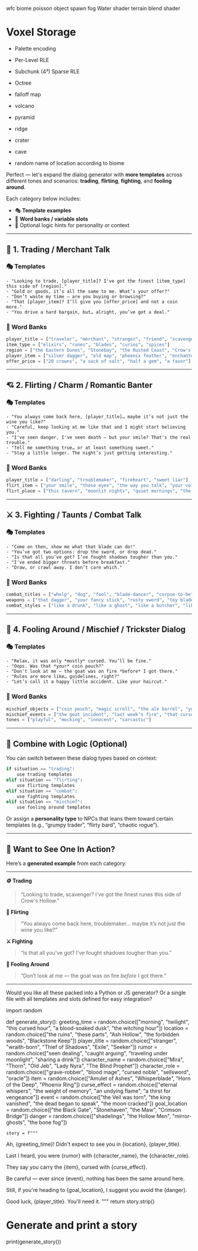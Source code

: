 #

wfc
biome
poisson object spawn
fog
Water shader
terrain blend shader

# Voxel Storage

* Palette encoding

* Per-Level RLE
* Subchunk (4³) Sparse RLE
* Octree


* falloff map
* volcano
* pyramid
* ridge
* crater


* cave


* random name of location according to biome


Perfect — let's expand the dialog generator with **more templates** across different tones and scenarios: **trading**, **flirting**, **fighting**, and **fooling around**.

Each category below includes:

* 🎭 **Template examples**
* 🎲 **Word banks / variable slots**
* 🧠 Optional logic hints for personality or context

---

## 🏪 1. **Trading / Merchant Talk**

### 🎭 Templates

```text
- "Looking to trade, [player_title]? I've got the finest [item_type] this side of [region]."
- "Gold or goods, it’s all the same to me. What’s your offer?"
- "Don’t waste my time — are you buying or browsing?"
- "That [player_item]? I’ll give you [offer_price] and not a coin more."
- "You drive a hard bargain, but… alright, you’ve got a deal."
```

### 🎲 Word Banks

```python
player_title = ["traveler", "merchant", "stranger", "friend", "scavenger"]
item_type = ["elixirs", "runes", "blades", "curios", "spices"]
region = ["the Eastern Dunes", "Stonebay", "the Rusted Coast", "Crow's Hollow"]
player_item = ["silver dagger", "old map", "phoenix feather", "enchanted ring"]
offer_price = ["20 crowns", "a sack of salt", "half a gem", "a favor"]
```

---

## 💘 2. **Flirting / Charm / Romantic Banter**

### 🎭 Templates

```text
- "You always come back here, [player_title]… maybe it’s not just the wine you like?"
- "Careful, keep looking at me like that and I might start believing you."
- "I've seen danger, I've seen death — but your smile? That's the real trouble."
- "Tell me something true… or at least something sweet."
- "Stay a little longer. The night’s just getting interesting."
```

### 🎲 Word Banks

```python
player_title = ["darling", "troublemaker", "fireheart", "sweet liar"]
flirt_item = ["your smile", "those eyes", "the way you talk", "your voice"]
flirt_place = ["this tavern", "moonlit nights", "quiet mornings", "the firelight"]
```

---

## ⚔️ 3. **Fighting / Taunts / Combat Talk**

### 🎭 Templates

```text
- "Come on then, show me what that blade can do!"
- "You’ve got two options: drop the sword, or drop dead."
- "Is that all you’ve got? I’ve fought shadows tougher than you."
- "I've ended bigger threats before breakfast."
- "Draw, or crawl away. I don’t care which."
```

### 🎲 Word Banks

```python
combat_titles = ["whelp", "dog", "fool", "blade-dancer", "corpse-to-be"]
weapons = ["that dagger", "your fancy stick", "rusty sword", "toy blade"]
combat_styles = ["like a drunk", "like a ghost", "like a butcher", "like a poet"]
```

---

## 🤪 4. **Fooling Around / Mischief / Trickster Dialog**

### 🎭 Templates

```text
- "Relax, it was only *mostly* cursed. You’ll be fine."
- "Oops. Was that *your* coin pouch?"
- "Don't look at me — the goat was on fire *before* I got there."
- "Rules are more like… guidelines, right?"
- "Let’s call it a happy little accident. Like your haircut."
```

### 🎲 Word Banks

```python
mischief_objects = ["coin pouch", "magic scroll", "the ale barrel", "your boots"]
mischief_events = ["the goat incident", "last week’s fire", "that cursed soup"]
tones = ["playful", "mocking", "innocent", "sarcastic"]
```

---

## 🧩 Combine with Logic (Optional)

You can switch between these dialog types based on context:

```python
if situation == "trading":
    use trading templates
elif situation == "flirting":
    use flirting templates
elif situation == "combat":
    use fighting templates
elif situation == "mischief":
    use fooling around templates
```

Or assign a **personality type** to NPCs that leans them toward certain templates (e.g., “grumpy trader”, “flirty bard”, “chaotic rogue”).

---

## 🧪 Want to See One In Action?

Here’s a **generated example** from each category:

---

**🪙 Trading**

> “Looking to trade, scavenger? I've got the finest runes this side of Crow's Hollow.”

**💋 Flirting**

> “You always come back here, troublemaker… maybe it’s not just the wine you like?”

**⚔️ Fighting**

> “Is that all you’ve got? I’ve fought shadows tougher than you.”

**🤡 Fooling Around**

> “Don’t look at me — the goat was on fire *before* I got there.”

---

Would you like all these packed into a Python or JS generator? Or a single file with all templates and slots defined for easy integration?




import random

def generate_story():
    greeting_time = random.choice(["morning", "twilight", "this cursed hour", "a blood-soaked dusk", "the witching hour"])
    location = random.choice(["the ruins", "these parts", "Ash Hollow", "the forbidden woods", "Blackstone Keep"])
    player_title = random.choice(["stranger", "wraith-born", "Thief of Shadows", "Exile", "Seeker"])
    rumor = random.choice(["seen dealing", "caught arguing", "traveling under moonlight", "sharing a drink"])
    character_name = random.choice(["Mira", "Thorn", "Old Jeb", "Lady Nyra", "The Blind Prophet"])
    character_role = random.choice(["grave-robber", "blood mage", "cursed noble", "sellsword", "oracle"])
    item = random.choice(["Amulet of Ashes", "Whisperblade", "Horn of the Deep", "Phoenix Ring"])
    curse_effect = random.choice(["eternal whispers", "the weight of memory", "an undying flame", "a thirst for vengeance"])
    event = random.choice(["the Veil was torn", "the king vanished", "the dead began to speak", "the moon cracked"])
    goal_location = random.choice(["the Black Gate", "Stonehaven", "the Maw", "Crimson Bridge"])
    danger = random.choice(["shadelings", "the Hollow Men", "mirror-ghosts", "the bone fog"])

    story = f"""
Ah, {greeting_time}! Didn't expect to see you in {location}, {player_title}.

Last I heard, you were {rumor} with {character_name}, the {character_role}.

They say you carry the {item}, cursed with {curse_effect}.

Be careful — ever since {event}, nothing has been the same around here.

Still, if you're heading to {goal_location}, I suggest you avoid the {danger}.

Good luck, {player_title}. You'll need it.
"""
    return story.strip()

# Generate and print a story
print(generate_story())

